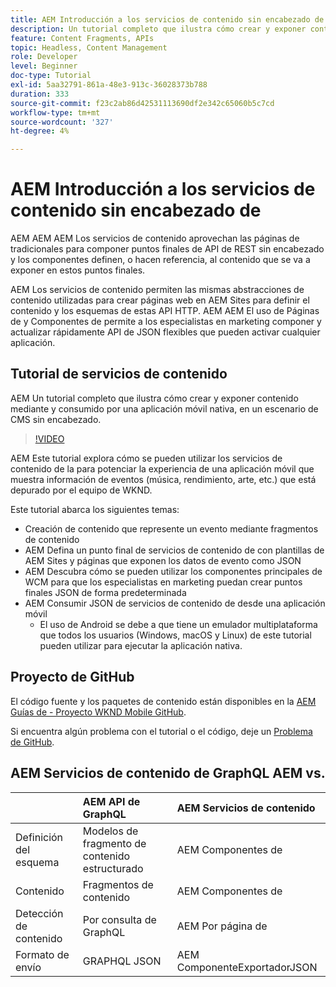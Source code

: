 ```yaml
---
title: AEM Introducción a los servicios de contenido sin encabezado de
description: Un tutorial completo que ilustra cómo crear y exponer contenido mediante AEM sin encabezado.
feature: Content Fragments, APIs
topic: Headless, Content Management
role: Developer
level: Beginner
doc-type: Tutorial
exl-id: 5aa32791-861a-48e3-913c-36028373b788
duration: 333
source-git-commit: f23c2ab86d42531113690df2e342c65060b5c7cd
workflow-type: tm+mt
source-wordcount: '327'
ht-degree: 4%

---
```


# AEM Introducción a los servicios de contenido sin encabezado de

AEM AEM AEM Los servicios de contenido aprovechan las páginas de tradicionales para componer puntos finales de API de REST sin encabezado y los componentes definen, o hacen referencia, al contenido que se va a exponer en estos puntos finales.

AEM Los servicios de contenido permiten las mismas abstracciones de contenido utilizadas para crear páginas web en AEM Sites para definir el contenido y los esquemas de estas API HTTP. AEM AEM El uso de Páginas de y Componentes de permite a los especialistas en marketing componer y actualizar rápidamente API de JSON flexibles que pueden activar cualquier aplicación.

## Tutorial de servicios de contenido

AEM Un tutorial completo que ilustra cómo crear y exponer contenido mediante y consumido por una aplicación móvil nativa, en un escenario de CMS sin encabezado.

>[!VIDEO](https://video.tv.adobe.com/v/28315?quality=12&learn=on)

AEM Este tutorial explora cómo se pueden utilizar los servicios de contenido de la para potenciar la experiencia de una aplicación móvil que muestra información de eventos (música, rendimiento, arte, etc.) que está depurado por el equipo de WKND.

Este tutorial abarca los siguientes temas:

* Creación de contenido que represente un evento mediante fragmentos de contenido
* AEM Defina un punto final de servicios de contenido de con plantillas de AEM Sites y páginas que exponen los datos de evento como JSON
* AEM Descubra cómo se pueden utilizar los componentes principales de WCM para que los especialistas en marketing puedan crear puntos finales JSON de forma predeterminada
* AEM Consumir JSON de servicios de contenido de desde una aplicación móvil
   * El uso de Android se debe a que tiene un emulador multiplataforma que todos los usuarios (Windows, macOS y Linux) de este tutorial pueden utilizar para ejecutar la aplicación nativa.

## Proyecto de GitHub

El código fuente y los paquetes de contenido están disponibles en la [AEM Guías de - Proyecto WKND Mobile GitHub](https://github.com/adobe/aem-guides-wknd-mobile).

Si encuentra algún problema con el tutorial o el código, deje un [Problema de GitHub](https://github.com/adobe/aem-guides-wknd-mobile/issues).

## AEM Servicios de contenido de GraphQL AEM vs.

|                                | AEM API de GraphQL | AEM Servicios de contenido |
|--------------------------------|:-----------------|:---------------------|
| Definición del esquema | Modelos de fragmento de contenido estructurado | AEM Componentes de |
| Contenido | Fragmentos de contenido | AEM Componentes de |
| Detección de contenido | Por consulta de GraphQL | AEM Por página de |
| Formato de envío | GRAPHQL JSON | AEM ComponenteExportadorJSON |
